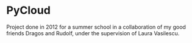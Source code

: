 # PyCloud

Project done in 2012 for a summer school in a collaboration of my good friends Dragos and Rudolf, under the supervision of Laura Vasilescu.
